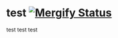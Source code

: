 # test [![Mergify Status][mergify-status]][mergify]

test test test 

[mergify]: https://mergify.io
[mergify-status]: https://img.shields.io/endpoint.svg?url=https://gh.mergify.io/badges/yoieh/test&style=flat
